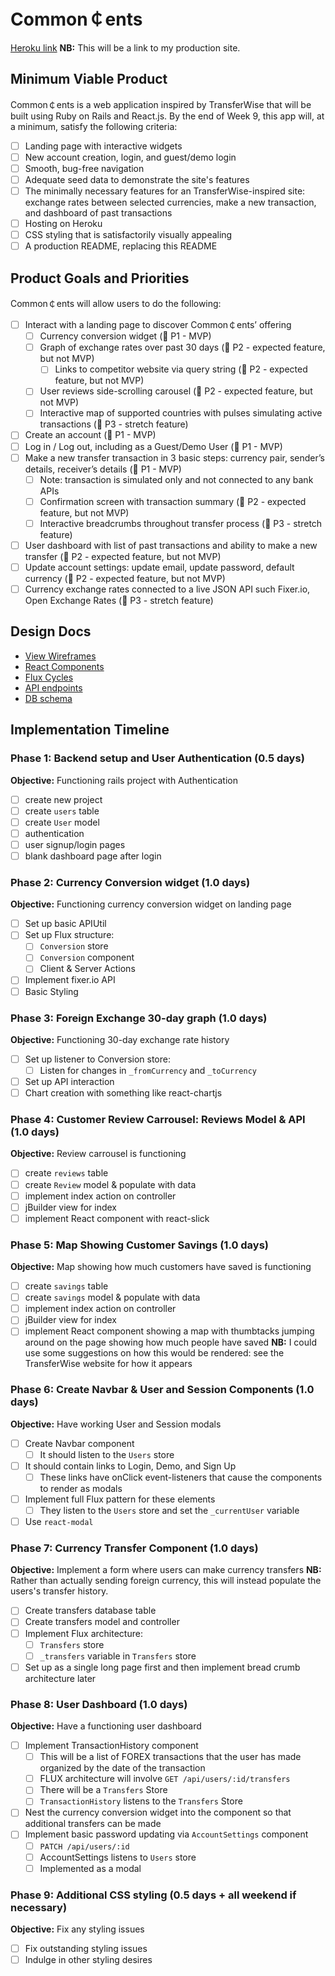 # Common&#xFFE0;ents

[Heroku link][heroku] **NB:** This will be a link to my production site.

[heroku]: http://www.herokuapp.com

## Minimum Viable Product

Common&#xFFE0;ents is a web application inspired by TransferWise that will be built using Ruby on Rails and React.js. By the end of Week 9, this app will, at a minimum, satisfy the following criteria:

- [ ] Landing page with interactive widgets
- [ ] New account creation, login, and guest/demo login
- [ ] Smooth, bug-free navigation
- [ ] Adequate seed data to demonstrate the site's features
- [ ] The minimally necessary features for an TransferWise-inspired site: exchange rates between selected currencies,  make a new transaction, and dashboard of past transactions
- [ ] Hosting on Heroku
- [ ] CSS styling that is satisfactorily visually appealing
- [ ] A production README, replacing this README

## Product Goals and Priorities

Common&#xFFE0;ents will allow users to do the following:

<!-- This is a Markdown checklist. Use it to keep track of your
progress. Put an x between the brackets for a checkmark: [x] -->

- [ ] Interact with a landing page to discover Common&#xFFE0;ents’ offering
  - [ ] Currency conversion widget (&#x1F534; P1 - MVP)
  - [ ] Graph of exchange rates over past 30 days (&#x1F535; P2 - expected feature, but not MVP)
    - [ ] Links to competitor website via query string (&#x1F535; P2 - expected feature, but not MVP)
  - [ ] User reviews side-scrolling carousel (&#x1F535; P2 - expected feature, but not MVP)
  - [ ] Interactive map of supported countries with pulses simulating active transactions (&#x1F52E; P3 - stretch feature)
- [ ] Create an account (&#x1F534; P1 - MVP)
- [ ] Log in / Log out, including as a Guest/Demo User (&#x1F534; P1 - MVP)
- [ ] Make a new transfer transaction in 3 basic steps: currency pair, sender’s details, receiver’s details  (&#x1F534; P1 - MVP)
  - [ ] Note: transaction is simulated only and not connected to any bank APIs
  - [ ] Confirmation screen with transaction summary (&#x1F535; P2 - expected feature, but not MVP)
  - [ ] Interactive breadcrumbs throughout transfer process (&#x1F52E; P3 - stretch feature)
- [ ] User dashboard with list of past transactions and ability to make a new transfer (&#x1F535; P2 - expected feature, but not MVP)
- [ ] Update account settings: update email, update password, default currency (&#x1F535; P2 - expected feature, but not MVP)
- [ ] Currency exchange rates connected to a live JSON API such Fixer.io, Open Exchange Rates (&#x1F52E; P3 - stretch feature)

## Design Docs
* [View Wireframes][views]
* [React Components][components]
* [Flux Cycles][flux-cycles]
* [API endpoints][api-endpoints]
* [DB schema][schema]

[views]: ./docs/views.md
[components]: ./docs/components.md
[flux-cycles]: ./docs/flux-cycles.md
[api-endpoints]: ./docs/api-endpoints.md
[schema]: ./docs/schema.md

## Implementation Timeline

### Phase 1: Backend setup and User Authentication (0.5 days)

**Objective:** Functioning rails project with Authentication

- [ ] create new project
- [ ] create `users` table
- [ ] create `User` model
- [ ] authentication
- [ ] user signup/login pages
- [ ] blank dashboard page after login

### Phase 2: Currency Conversion widget (1.0 days)

**Objective:** Functioning currency conversion widget on landing page

- [ ] Set up basic APIUtil
- [ ] Set up Flux structure:
  - [ ] `Conversion` store
  - [ ] `Conversion` component
  - [ ] Client & Server Actions
- [ ] Implement fixer.io API
- [ ] Basic Styling

### Phase 3: Foreign Exchange 30-day graph (1.0 days)

**Objective:** Functioning 30-day exchange rate history

- [ ] Set up listener to Conversion store:
  - [ ] Listen for changes in `_fromCurrency` and `_toCurrency`
- [ ] Set up API interaction
- [ ] Chart creation with something like react-chartjs

### Phase 4: Customer Review Carrousel: Reviews Model & API (1.0 days)

**Objective:** Review carrousel is functioning

- [ ] create `reviews` table
- [ ] create `Review` model & populate with data
- [ ] implement index action on controller
- [ ] jBuilder view for index
- [ ] implement React component with react-slick

### Phase 5: Map Showing Customer Savings (1.0 days)

**Objective:** Map showing how much customers have saved is functioning

- [ ] create `savings` table
- [ ] create `savings` model & populate with data
- [ ] implement index action on controller
- [ ] jBuilder view for index
- [ ] implement React component showing a map with thumbtacks jumping
      around on the page showing how much people have saved
      **NB:** I could use some suggestions on how this would be rendered: see
      the TransferWise website for how it appears

### Phase 6: Create Navbar & User and Session Components (1.0 days)

**Objective:** Have working User and Session modals

- [ ] Create Navbar component
  - [ ] It should listen to the `Users` store
- [ ] It should contain links to Login, Demo, and Sign Up
  - [ ] These links have onClick event-listeners that cause the components
        to render as modals
- [ ] Implement full Flux pattern for these elements
  - [ ] They listen to the `Users` store and set the `_currentUser` variable
- [ ] Use `react-modal`

### Phase 7: Currency Transfer Component (1.0 days)

**Objective:** Implement a form where users can make currency transfers
**NB:** Rather than actually sending foreign currency, this will instead
populate the users's transfer history.

- [ ] Create transfers database table
- [ ] Create transfers model and controller
- [ ] Implement Flux architecture:
  - [ ] `Transfers` store
  - [ ] `_transfers` variable in `Transfers` store
- [ ] Set up as a single long page first and then implement bread crumb
      architecture later

### Phase 8: User Dashboard (1.0 days)

**Objective:** Have a functioning user dashboard

- [ ] Implement TransactionHistory component
  - [ ] This will be a list of FOREX transactions that the user has made organized
        by the date of the transaction
  - [ ] FLUX architecture will involve `GET /api/users/:id/transfers`
  - [ ] There will be a `Transfers` Store
  - [ ] `TransactionHistory` listens to the `Transfers` Store
- [ ] Nest the currency conversion widget into the component so that additional
      transfers can be made
- [ ] Implement basic password updating via `AccountSettings` component
  - [ ] `PATCH /api/users/:id`
  - [ ] AccountSettings listens to `Users` store
  - [ ] Implemented as a modal

### Phase 9: Additional CSS styling (0.5 days + all weekend if necessary)

**Objective:** Fix any styling issues

- [ ] Fix outstanding styling issues
- [ ] Indulge in other styling desires
